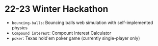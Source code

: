 # 22-23 Winter Hackathon

- `bouncing-balls`: Bouncing balls web simulation with self-implemented physics
- `Compound interest`: Compount Interest Calculator
- `poker`: Texas hold'em poker game (currently single-player only)
